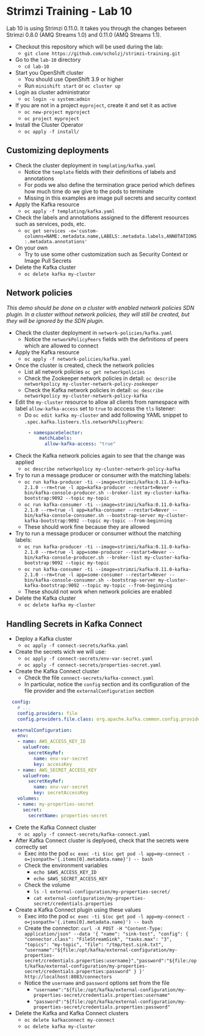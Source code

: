# Strimzi Training - Lab 10

Lab 10 is using Strimzi 0.11.0. It takes you through the changes between Strimzi 0.8.0 (AMQ Streams 1.0) and 0.11.0 (AMQ Streams 1.1).

* Checkout this repository which will be used during the lab:
  * `git clone https://github.com/scholzj/strimzi-training.git`
* Go to the `lab-10` directory
  * `cd lab-10`
* Start you OpenShift cluster
  * You should use OpenShift 3.9 or higher
  * Run `minishift start` or `oc cluster up`
* Login as cluster administrator
  * `oc login -u system:admin`
* If you are not in a project `myproject`, create it and set it as active
  * `oc new-project myproject`
  * `oc project myproject`
* Install the Cluster Operator
  * `oc apply -f install/`

## Customizing deployments

* Check the cluster deployment in `templating/kafka.yaml`
  * Notice the `template` fields with their definitions of labels and annotations
  * For pods we also define the termination grace period which defines how much time do we give to the pods to terminate
  * Missing in this examples are image pull secrets and security context
* Apply the Kafka resource
  * `oc apply -f templating/kafka.yaml`
* Check the labels and annotations assigned to the different resources such as services, pods, etc.
  * `oc get services -o='custom-columns=NAME:.metadata.name,LABELS:.metadata.labels,ANNOTATIONS:.metadata.annotations'`
* On your own
  * Try to use some other customization such as Security Context or Image Pull Secrets
* Delete the Kafka cluster
  * `oc delete kafka my-cluster`

## Network policies

_This demo should be done on a cluster with enabled network policies SDN plugin. In a cluster without network policies, they will still be created, but they will be ignored by the SDN plugin._

* Check the cluster deployment in `network-policies/kafka.yaml`
  * Notice the `networkPolicyPeers` fields with the definitions of peers which are allowed to connect
* Apply the Kafka resource
  * `oc apply -f network-policies/kafka.yaml`
* Once the cluster is created, check the network policies
  * List all network policies `oc get networkpolicies`
  * Check the Zookeeper network policies in detail: `oc describe networkpolicy my-cluster-network-policy-zookeeper`
  * Check the Kafka network policies in detail: `oc describe networkpolicy my-cluster-network-policy-kafka`
* Edit the `my-cluster` resource to allow all clients from namespace with label `allow-kafka-access` set to `true` to acccess the `tls` listener:
  * Do `oc edit kafka my-cluster` and add following YAML snippet to `.spec.kafka.listeers.tls.networkPolicyPeers`:

```yaml
        - namespaceSelector:
            matchLabels:
              allow-kafka-access: "true"
```

* Check the Kafka network policies again to see that the change was applied
  * `oc describe networkpolicy my-cluster-network-policy-kafka`
* Try to run a message producer or consumer with the matching labels:
  * `oc run kafka-producer -ti --image=strimzi/kafka:0.11.0-kafka-2.1.0 --rm=true -l app=kafka-producer --restart=Never -- bin/kafka-console-producer.sh --broker-list my-cluster-kafka-bootstrap:9092 --topic my-topic`
  * `oc run kafka-consumer -ti --image=strimzi/kafka:0.11.0-kafka-2.1.0 --rm=true -l app=kafka-consumer --restart=Never -- bin/kafka-console-consumer.sh --bootstrap-server my-cluster-kafka-bootstrap:9092 --topic my-topic --from-beginning`
  * These should work fine because they are allowed
* Try to run a message producer or consumer without the matching labels:
  * `oc run kafka-producer -ti --image=strimzi/kafka:0.11.0-kafka-2.1.0 --rm=true -l app=some-producer --restart=Never -- bin/kafka-console-producer.sh --broker-list my-cluster-kafka-bootstrap:9092 --topic my-topic`
  * `oc run kafka-consumer -ti --image=strimzi/kafka:0.11.0-kafka-2.1.0 --rm=true -l app=some-consumer --restart=Never -- bin/kafka-console-consumer.sh --bootstrap-server my-cluster-kafka-bootstrap:9092 --topic my-topic --from-beginning`
  * These should not work when network policies are enabled
* Delete the Kafka cluster
  * `oc delete kafka my-cluster`

## Handling Secrets in Kafka Connect

* Deploy a Kafka cluster 
  * `oc apply -f connect-secrets/kafka.yaml`
* Create the secrets wich we will use:
  * `oc apply -f connect-secrets/env-var-secret.yaml`
  * `oc apply -f connect-secrets/properties-secret.yaml`
* Create the Kafka Connect cluster
  * Check the file `connect-secrets/kafka-connect.yaml`
  * In particular, notice the `config` section and its configuration of the file provider and the `externalConfiguration` section

```yaml
  config:
    # ...
    config.providers: file
    config.providers.file.class: org.apache.kafka.common.config.provider.FileConfigProvider
```     

```yaml
  externalConfiguration:
    env:
    - name: AWS_ACCESS_KEY_ID
      valueFrom:
        secretKeyRef:
          name: env-var-secret
          key: accessKey
    - name: AWS_SECRET_ACCESS_KEY
      valueFrom:
        secretKeyRef:
          name: env-var-secret
          key: secretAccessKey
    volumes:
    - name: my-properties-secret
      secret:
        secretName: properties-secret
```

* Crete the Kafka Connect cluster
  * `oc apply -f connect-secrets/kafka-connect.yaml`
* After Kafka Connect cluster is deplyoed, check that the secrets were correctly set
  * Exec into the pod `oc exec -ti $(oc get pod -l app=my-connect -o=jsonpath='{.items[0].metadata.name}') -- bash`
  * Check the environment variables
    * `echo $AWS_ACCESS_KEY_ID`
    * `echo $AWS_SECRET_ACCESS_KEY`
  * Check the volume
    * `ls -l external-configuration/my-properties-secret/`
    * `cat external-configuration/my-properties-secret/credentials.properties`
* Create a Kafka Connect plugin using these values
  * Exec into the pod `oc exec -ti $(oc get pod -l app=my-connect -o=jsonpath='{.items[0].metadata.name}') -- bash`
  * Create the connector:
    `curl -X POST -H "Content-Type: application/json" --data '{ "name": "sink-test", "config": { "connector.class": "FileStreamSink", "tasks.max": "3", "topics": "my-topic", "file": "/tmp/test.sink.txt", "username":"${file:/opt/kafka/external-configuration/my-properties-secret/credentials.properties:username}","password":"${file:/opt/kafka/external-configuration/my-properties-secret/credentials.properties:password" } }' http://localhost:8083/connectors`
  * Notice the `username` and `password` options set from the file
    * `"username":"${file:/opt/kafka/external-configuration/my-properties-secret/credentials.properties:username"`
    * `"password":"${file:/opt/kafka/external-configuration/my-properties-secret/credentials.properties:password"`
* Delete the Kafka and Kafka Connect clusters
  * `oc delete kafkaconnect my-connect`
  * `oc delete kafka my-cluster`








